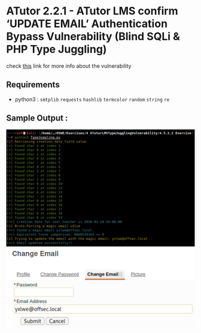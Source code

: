 # ATutor 2.2.1 - ATutor LMS confirm ‘UPDATE EMAIL’ Authentication Bypass Vulnerability (Blind SQLi & PHP Type Juggling)
check [this](https://srcincite.io/advisories/src-2016-0012/) link for more info about the vulnerability 

## Requirements
- python3 : `smtplib` `requests` `hashlib` `termcolor` `random` `string` `re` 


## Sample Output : 
![alt text](https://github.com/0xb1tByte/CVE/blob/main/ATutor%20LMS%20confirm%20%E2%80%98UPDATE%E2%80%99%20Type%20Juggling%20Authentication%20Bypass%20Vulnerability/1.png)
![alt text](https://github.com/0xb1tByte/CVE/blob/main/ATutor%20LMS%20confirm%20%E2%80%98UPDATE%E2%80%99%20Type%20Juggling%20Authentication%20Bypass%20Vulnerability/2.png)

